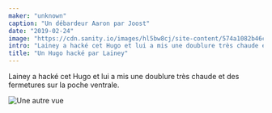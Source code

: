```yaml
---
maker: "unknown"
caption: "Un débardeur Aaron par Joost"
date: "2019-02-24"
image: "https://cdn.sanity.io/images/hl5bw8cj/site-content/574a1082b46ca29961461e9fa3f0a03772a1da74-1000x972.jpg"
intro: "Lainey a hacké cet Hugo et lui a mis une doublure très chaude et des fermetures sur la poche ventrale."
title: "Un Hugo hacké par Lainey"
---
```


Lainey a hacké cet Hugo et lui a mis une doublure très chaude et des fermetures sur la poche ventrale.

![Une autre vue](https://posts.freesewing.org/uploads/hugo_by_lainey_2_81b29a8f49.jpg "Une autre vue")
